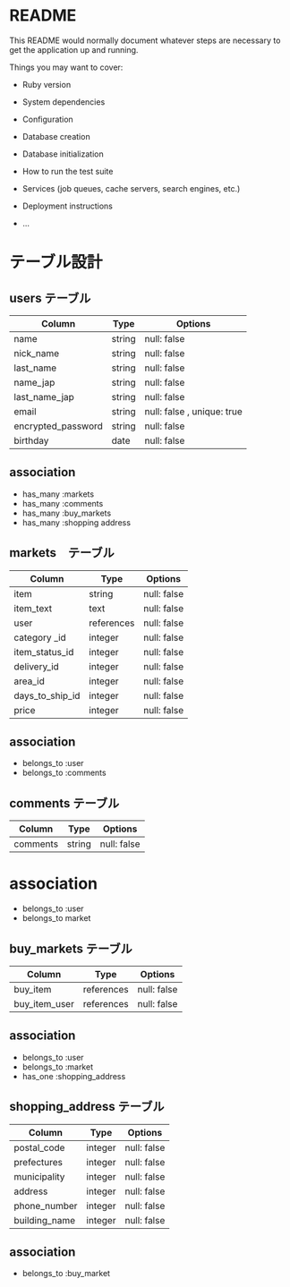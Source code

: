 # README

This README would normally document whatever steps are necessary to get the
application up and running.

Things you may want to cover:

* Ruby version

* System dependencies

* Configuration

* Database creation

* Database initialization

* How to run the test suite

* Services (job queues, cache servers, search engines, etc.)

* Deployment instructions

* ...
# テーブル設計

## users テーブル

| Column             | Type   | Options     |
| --------           | ------ | ----------- |
| name               | string | null: false |
| nick_name          | string | null: false |
| last_name          | string | null: false |
| name_jap           | string | null: false |
| last_name_jap      | string | null: false |
| email              | string | null: false , unique: true |
| encrypted_password | string | null: false |
| birthday           | date   | null: false |

## association
- has_many :markets
- has_many :comments
- has_many :buy_markets
- has_many :shopping address

## markets　テーブル

| Column         | Type         | Options     |
| -------------- | ------       | ----------- |
| item           | string       | null: false |
| item_text      | text         | null: false |
| user           | references   | null: false |
| category _id   | integer      | null: false |
| item_status_id | integer      | null: false |
| delivery_id    | integer      | null: false |
| area_id        | integer      | null: false |
| days_to_ship_id| integer      | null: false |
| price          | integer      | null: false |
## association
- belongs_to :user
- belongs_to :comments

## comments テーブル

| Column          | Type   | Options     |
| --------        | ------ | ----------- |
| comments        | string | null: false |

# association
- belongs_to :user
- belongs_to market

## buy_markets テーブル
| Column        | Type       | Options     |
| --------      | ------     | ----------- |
| buy_item      | references | null: false |
| buy_item_user | references | null: false |
## association
- belongs_to :user
- belongs_to :market
- has_one :shopping_address

## shopping_address テーブル
| Column        | Type       | Options     |
| --------      | ------     | ----------- |
| postal_code   | integer    | null: false |
| prefectures   |  integer   | null: false |
| municipality  |  integer   | null: false |
| address       |  integer   | null: false |
| phone_number  |  integer   | null: false |
| building_name |  integer   | null: false |
## association 
- belongs_to :buy_market